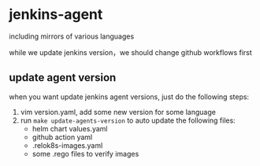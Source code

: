 # jenkins-agent

including mirrors of various languages

while we update jenkins version，we should change github workflows first

## update agent version

when you want update jenkins agent versions, just do the following steps:
1. vim version.yaml, add some new version for some language
2. run `make update-agents-version` to auto update the following files:
   - helm chart values.yaml
   - github action yaml
   - .relok8s-images.yaml
   - some .rego files to verify images